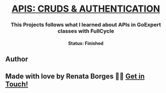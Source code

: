 <h1 align="center">
   <a href="#"> APIS: CRUDS & AUTHENTICATION </a>
</h1>

<h3 align="center">
    This Projects follows what I learned about APIs in GoExpert classes with FullCycle
</h3>

<h4 align="center"> 
	 Status: Finished
</h4>

## Author
Made with love by Renata Borges 👋🏽 [Get in Touch!](Https://www.linkedin.com/in/renataborgestech)
---
